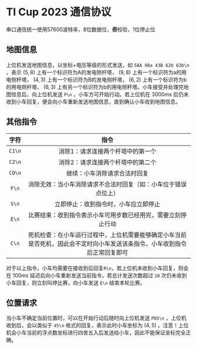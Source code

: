 # TI Cup 2023 通信协议

串口通信统一使用57600波特率，8位数据位，**奇**校验，1位停止位

## 地图信息

上位机发送地图信息，以坐标+电压等级的形式发送，如 `58A 98a 43B 62b 63b\n` ，表示 $(5,8)$ 上有一个标识符为A的发电侧杆塔， $(9,8)$ 上有一个标识符为a的用电侧杆塔， $(4,3)$ 上有一个标识符为B的发电侧杆塔， $(6,2)$ 上有一个标识符为b的用电侧杆塔， $(6,3)$ 上有另一个标识符为b的用电侧杆塔。小车接受并处理完地图信息后，向上位机发送 `P\n` ，小车方可开始行动。若上位机在 $3000ms$ 后仍未收到小车回复，便会向小车重新发送地图信息，直到确认小车收到地图信息。

## 其他指令

|   字符   |                              指令                               |
|:------:|:-------------------------------------------------------------:|
| `C1\n` |                       消除1：请求连接两个杆塔中的第一个                       |
| `C2\n` |                       消除2：请求连接两个杆塔中的第二个                       |
| `CO\n` |                        继续：小车消除请求合法时回复                         |
| `F\n`  |                消除无效：当小车消除请求不合法时回复（如：小车位于错误点位上）                |
| `S\n`  |                      立即停止：收到指令时，小车应立即停止                       |
| `E\n`  |                比赛结束：收到指令表示小车可用步数已经用完，需要立刻停止行动                 |
| `C\n`  | 死机检查：在小车运行过程中，上位机需要能够确定小车当前是否死机，因此会不定时向小车发送该条指令，小车收到指令后正常回复即可 |

对于以上指令，小车均需要在接收到后回复`R\n`，若上位机未收到小车回复，则会在 $100ms$ 延迟后向小车重新发送当前指令，若总计发送次数超过 `10` 次仍未收到小车回复，则立刻叫停比赛，向小车发送 `E\n` 结束本轮比赛。

## 位置请求

当小车不确定当前位置时，可以在开始行动后随时向上位机发送 `POS\n` ，上位机收到后，会以类似于 `45\n` 格式的回复，表示此时小车坐标为 $(4,5)$ 。注意！上位机会小车当前的浮点数坐标进行四舍五入后发送给小车，因此不能保证坐标完全正确。
